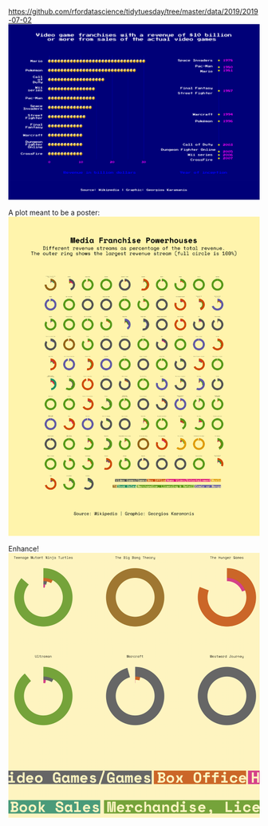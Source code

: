 https://github.com/rfordatascience/tidytuesday/tree/master/data/2019/2019-07-02
![](media_franchises.png)

A plot meant to be a poster:
![](media_franchises_circles.png)


Enhance!  
![](media_franchises_circles_zoom.png)